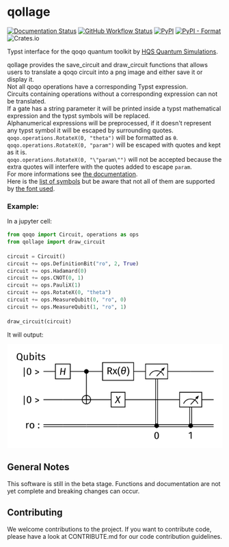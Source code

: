 # qollage

[![Documentation Status](https://img.shields.io/badge/docs-read-blue)](https://hqsquantumsimulations.github.io/qollage/)
[![GitHub Workflow Status](https://github.com/HQSquantumsimulations/qollage/workflows/ci_tests/badge.svg)](https://github.com/HQSquantumsimulations/qollage/actions)
[![PyPI](https://img.shields.io/pypi/v/qollage)](https://pypi.org/project/qollage/)
[![PyPI - Format](https://img.shields.io/pypi/format/qollage)](https://pypi.org/project/qollage/)
![Crates.io](https://img.shields.io/crates/l/qollage)

Typst interface for the qoqo quantum toolkit by [HQS Quantum Simulations](https://quantumsimulations.de).

qollage provides the save_circuit and draw_circuit functions that allows users to translate a qoqo circuit into a png image and either save it or display it.  
Not all qoqo operations have a corresponding Typst expression.  
Circuits containing operations without a corresponding expression can not be translated.  
If a gate has a string parameter it will be printed inside a typst mathematical expression and the typst symbols will be replaced.  
Alphanumerical expressions will be preprocessed, if it doesn't represent any typst symbol it will be escaped by surrounding quotes.  
`qoqo.operations.RotateX(0, "theta")` will be formatted as `θ`.  
`qoqo.operations.RotateX(0, "param")` will be escaped with quotes and kept as it is.  
`qoqo.operations.RotateX(0, "\"param\"")` will not be accepted because the extra quotes will interfere with the quotes added to escape `param`.  
For more informations see [the documentation](https://typst.app/docs/reference/math/).  
Here is the [list of symbols](https://typst.app/docs/reference/symbols/sym/) but be aware that not all of them are supported by [the font used](https://ctan.math.washington.edu/tex-archive/fonts/firamath/firamath-specimen.pdf).
### Example:

In a jupyter cell:
```python
from qoqo import Circuit, operations as ops
from qollage import draw_circuit

circuit = Circuit()
circuit += ops.DefinitionBit("ro", 2, True)
circuit += ops.Hadamard(0)
circuit += ops.CNOT(0, 1)
circuit += ops.PauliX(1)
circuit += ops.RotateX(0, "theta")
circuit += ops.MeasureQubit(0, "ro", 0)
circuit += ops.MeasureQubit(1, "ro", 1)

draw_circuit(circuit)
```
It will output:

<img src="../example_circuit.png" alt="Example" />

## General Notes

This software is still in the beta stage. Functions and documentation are not yet complete and breaking changes can occur.

## Contributing

We welcome contributions to the project. If you want to contribute code, please have a look at CONTRIBUTE.md for our code contribution guidelines.
